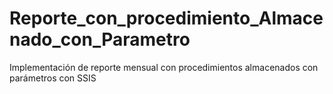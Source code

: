 # Reporte_con_procedimiento_Almacenado_con_Parametro
Implementación de reporte mensual con procedimientos almacenados con parámetros con SSIS
